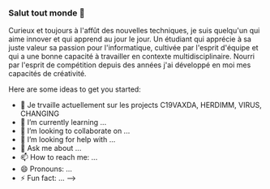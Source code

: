 ### Salut tout monde 👋

  Curieux et toujours à l'affût des nouvelles techniques, je suis quelqu'un qui aime innover et qui apprend au jour le jour. Un étudiant qui apprécie à sa juste
valeur sa passion pour l'informatique, cultivée par l'esprit d'équipe et qui a une bonne capacité à travailler en contexte multidisciplinaire. Nourri par 
l'esprit de compétition depuis des années j'ai développé en moi mes capacités de créativité.


Here are some ideas to get you started:

- 🔭 Je trvaille actuellement sur les projects C19VAXDA, HERDIMM, VIRUS, CHANGING
- 🌱 I’m currently learning ...
- 👯 I’m looking to collaborate on ...
- 🤔 I’m looking for help with ...
- 💬 Ask me about ...
- 📫 How to reach me: ...
- 😄 Pronouns: ...
- ⚡ Fun fact: ...
-->
